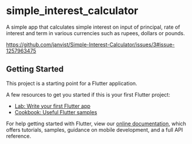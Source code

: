 # simple_interest_calculator

A simple app that calculates simple interest on input of principal, rate of interest and term in various currencies such as rupees, dollars or pounds.

https://github.com/janvist/Simple-Interest-Calculator/issues/3#issue-1257963475

## Getting Started

This project is a starting point for a Flutter application.

A few resources to get you started if this is your first Flutter project:

- [Lab: Write your first Flutter app](https://flutter.dev/docs/get-started/codelab)
- [Cookbook: Useful Flutter samples](https://flutter.dev/docs/cookbook)

For help getting started with Flutter, view our
[online documentation](https://flutter.dev/docs), which offers tutorials,
samples, guidance on mobile development, and a full API reference.
